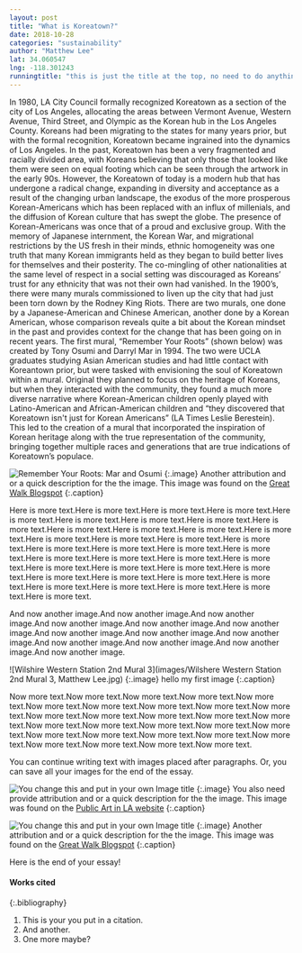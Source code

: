 ```yaml
---
layout: post
title: "What is Koreatown?"
date: 2018-10-28
categories: "sustainability" 
author: "Matthew Lee"
lat: 34.060547
lng: -118.301243
runningtitle: "this is just the title at the top, no need to do anything here"
---
```

In 1980, LA City Council formally recognized Koreatown as a section of the city of Los Angeles, allocating the areas between Vermont Avenue, Western Avenue, Third Street, and Olympic as the Korean hub in the Los Angeles County. Koreans had been migrating to the states for many years prior, but with the formal recognition, Koreatown became ingrained into the dynamics of Los Angeles. In the past, Koreatown has been a very fragmented and racially divided area, with Koreans believing that only those that looked like them were seen on equal footing which can be seen through the artwork in the early 90s. However, the Koreatown of today is a modern hub that has undergone a radical change, expanding in diversity and acceptance as a result of the changing urban landscape, the exodus of the more prosperous Korean-Americans which has been replaced with an influx of millenials, and the diffusion of Korean culture that has swept the globe. 
	The presence of Korean-Americans was once that of a proud and exclusive group. With the memory of Japanese internment, the Korean War, and migrational restrictions by the US fresh in their minds, ethnic homogeneity was one truth that many Korean immigrants held as they began to build better lives for themselves and their posterity. The co-mingling of other nationalities at the same level of respect in a social setting was discouraged as Koreans’ trust for any ethnicity that was not their own had vanished. In the 1900’s, there were many murals commissioned to liven up the city that had just been torn down by the Rodney King Riots. There are two murals, one done by a Japanese-American and Chinese American, another done by a Korean American, whose comparison reveals quite a bit about the Korean mindset in the past and provides context for the change that has been going on in recent years.
	The first mural, “Remember Your Roots” (shown below) was created by Tony Osumi and Darryl Mar in 1994. The two were UCLA graduates studying Asian American studies and had little contact with Koreantown prior, but were tasked with envisioning the soul of Koreatown within a mural. Original they planned to focus on the heritage of Koreans, but when they interacted with the community, they found a much more diverse narrative where Korean-American children openly played with Latino-American and African-American children and “they discovered that Koreatown isn't just for Korean Americans” (LA Times Leslie Berestein). This led to the creation of a mural that incorporated the inspiration of Korean heritage along with the true representation of the community, bringing together multiple races and generations that are true indications of Koreatown’s populace. 

   
   
![Remember Your Roots: Mar and Osumi](images/example2.jpg)
   {:.image}
Another attribution and or a quick description for the the image. This image was found on the [Great Walk Blogspot](http://greatlawalk.blogspot.com/2016/11/)
   {:.caption} 

Here is more text.Here is more text.Here is more text.Here is more text.Here is more text.Here is more text.Here is more text.Here is more text.Here is more text.Here is more text.Here is more text.Here is more text.Here is more text.Here is more text.Here is more text.Here is more text.Here is more text.Here is more text.Here is more text.Here is more text.Here is more text.Here is more text.Here is more text.Here is more text.Here is more text.Here is more text.Here is more text.Here is more text.Here is more text.Here is more text.Here is more text.Here is more text.Here is more text.Here is more text.Here is more text.Here is more text.Here is more text.Here is more text.

And now another image.And now another image.And now another image.And now another image.And now another image.And now another image.And now another image.And now another image.And now another image.And now another image.And now another image.And now another image.And now another image.

![Wilshire Western Station 2nd Mural 3](images/Wilshere Western Station 2nd Mural 3, Matthew Lee.jpg)
   {:.image}
hello my first image
   {:.caption} 

Now more text.Now more text.Now more text.Now more text.Now more text.Now more text.Now more text.Now more text.Now more text.Now more text.Now more text.Now more text.Now more text.Now more text.Now more text.Now more text.Now more text.Now more text.Now more text.Now more text.Now more text.Now more text.Now more text.Now more text.Now more text.Now more text.Now more text.Now more text.Now more text.


You can continue writing text with images placed after paragraphs. Or, you can save all your images for the end of the essay.

![You change this and put in your own Image title](images/example1.jpg)
   {:.image}
You also need provide attribution and or a quick description for the the image. This image was found on the [Public Art in LA website](http://www.publicartinla.com/LA_murals/Hollywood/cat_fairfax.html)
   {:.caption} 
   
![You change this and put in your own Image title](images/example2.jpg)
   {:.image}
Another attribution and or a quick description for the the image. This image was found on the [Great Walk Blogspot](http://greatlawalk.blogspot.com/2016/11/)
   {:.caption} 

Here is the end of your essay!

#### Works cited

{:.bibliography} 
1. This is your you put in a citation.
2. And another.
3. One more maybe?
